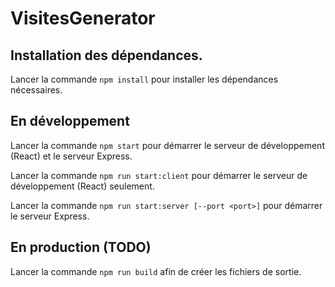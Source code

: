 # VisitesGenerator

## Installation des dépendances.

Lancer la commande `npm install` pour installer les dépendances nécessaires.

## En développement

Lancer la commande `npm start` pour démarrer le serveur de développement (React) et le serveur Express.

Lancer la commande `npm run start:client` pour démarrer le serveur de développement (React) seulement.

Lancer la commande `npm run start:server [--port <port>]` pour démarrer le serveur Express.

## En production (TODO)

Lancer la commande `npm run build` afin de créer les fichiers de sortie.